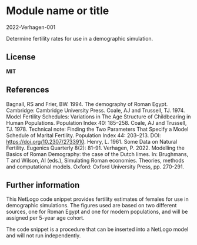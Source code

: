 # Module name or title

2022-Verhagen-001

Determine fertility rates for use in a demographic simulation.

## License

**MIT**

## References
Bagnall, RS and Frier, BW. 1994. The demography of Roman Egypt. Cambridge: Cambridge University Press.
Coale, AJ and Trussell, TJ. 1974. Model Fertility Schedules: Variations in The Age Structure of Childbearing in Human Populations. Population Index 40: 185–258.
Coale, AJ and Trussell, TJ. 1978. Technical note: Finding the Two Parameters That Specify a Model Schedule of Marital Fertility. Population Index 44: 203–213. DOI: https://doi.org/10.2307/2733910.
Henry, L. 1961. Some Data on Natural Fertility. Eugenics Quarterly 8(2): 81-91.
Verhagen, P. 2022. Modelling the Basics of Roman Demography: the case of the Dutch limes. In: Brughmans, T and Wilson, AI (eds.), Simulating Roman economies. Theories, methods and computational models. Oxford: Oxford University Press, pp. 270-291.
## Further information

This NetLogo code snippet provides fertility estimates of females for use in demographic simulations. The figures used are based on two different sources, one for Roman Egypt and one for modern populations, and will be assigned per 5-year age cohort.

The code snippet is a procedure that can be inserted into a NetLogo model and will not run independently.
